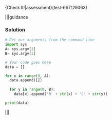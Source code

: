{Check It!|assessment}(test-667129063)

|||guidance
### Solution
```python
# Get our arguments from the command line
import sys
A= sys.argv[1]
B= sys.argv[2]

# Your code goes here
data = []

for x in range(0, A):
  data.append([])
  
  for y in range(0, B):
    data[x].append('R' + str(x) + 'C' + str(y))

print(data)
```
|||
